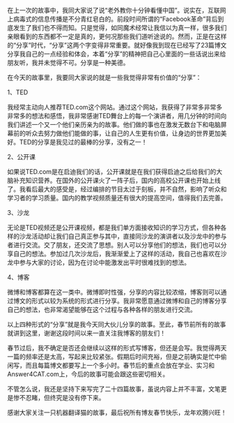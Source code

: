 在上一次的故事中，我同大家说了说“老外教你十分钟看懂中国”。说实在，互联网上病毒式的信息传播是不分青红皂白的。前段时间所谓的“Facebook革命”背后到底发生了我们也不得而知。只是觉得，如同魔术经常让我信以为真一样，很多我们亲眼看到的东西都不一定是真的，更何况那些我们道听途说的。然而，正是在这样的“分享”时代，“分享”这两个字变得非常重要。就好像我到现在已经写了23篇博文分享我自己的一点经验和体会，本着“分享”的精神把自己心里面的一些话说出来给朋友听，我并未觉得不可。分享是一种美德。

在今天的故事里，我要同大家说的就是一些我觉得非常有价值的“分享”：

1、TED

我经常主动向人推荐TED.com这个网站。通过这个网站，我获得了非常多非常多非常多的想法和感悟，我非常感谢TED舞台上的每一个演讲者，用几分钟的时间向我们讲述一个又一个他们亲历亲为的故事。他们做的事也在激发无数台下和电脑屏幕前的听众去努力做他们能做的事，让自己的人生更有价值，让身边的世界更加美好。TED的分享是我见过的最棒的分享，没有之一！

2、公开课

如果说TED.com是在启迪我们的话，公开课就是在我们获得启迪之后给我们的大脑补充知识营养。在国外的公开课火了一阵子后，国内的高校公开课也开始上线了。我看后最大的感受是，经过编排的节目太过于刻板，并不自然，影响了听众和学习者的学习质量。国内的教学视频质量还有很大的提高空间，值得我们去完善。

3、沙龙

无论是TED视频还是公开课视频，都是我们单方面接收知识的学习方式，但各种各样的沙龙活动却让我们自己真正参与其中，直接同沙龙的演讲者以及沙龙中的参与者进行交流。交了朋友，还交流了思想。别人可以分享他们的想法，我们也可以分享自己的想法。参加过几次沙龙后，我渐渐爱上了这样的活动，我自己也喜欢在沙龙中参与大家的讨论，因为在讨论中能激发出平时很难找到的想法。

4、博客

微博和博客都算在这一类中。微博即时性强，分享的内容比较浓缩，博客则可以通过博文的形式以较为系统的形式进行分享。我非常愿意通过微博和自己的博客分享自己的想法，也非常渴望能够在这个过程与各种各样的朋友进行交流。

以上四种形式的“分享”就是我今天同大伙儿分享的故事。至此，春节前所有的故事就讲到这里，谢谢这段时间以来一直关注我博客的朋友们！

春节过后，我不确定是否还会继续以这样的形式写博客，但还是会写。我觉得两天一篇的频率还是太高，写起来比较紧张。假期后时间充裕，但是之前确实是忙中偷闲写，而且每篇博文都要写上一个多小时。春节后的重点会放在学业、实习和Answer4CAT.com上，今后的故事可能会跟这些密切相关。

不管怎么说，我还是坚持下来写完了二十四篇故事，虽说内容上并不丰富，文笔更是惨不忍睹，但终究是没有停下来。

感谢大家关注一只机器翻译猫的故事，最后祝所有博友春节快乐，龙年欢腾兴旺！